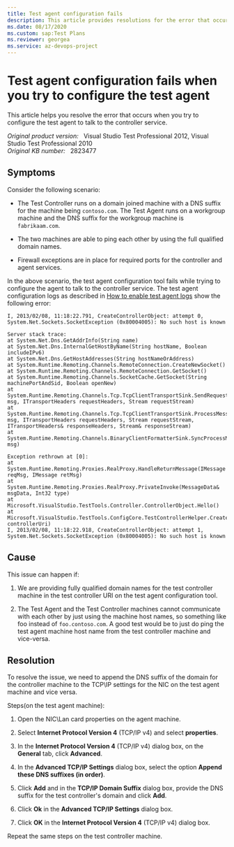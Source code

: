 ```yaml
---
title: Test agent configuration fails
description: This article provides resolutions for the error that occurs when you try to configure the test agent to talk to the controller service.
ms.date: 08/17/2020
ms.custom: sap:Test Plans
ms.reviewer: georgea
ms.service: az-devops-project
---
```

# Test agent configuration fails when you try to configure the test agent

This article helps you resolve the error that occurs when you try to configure the test agent to talk to the controller service.

_Original product version:_ &nbsp; Visual Studio Test Professional 2012, Visual Studio Test Professional 2010  
_Original KB number:_ &nbsp; 2823477

## Symptoms

Consider the following scenario:

- The Test Controller runs on a domain joined machine with a DNS suffix for the machine being `contoso.com`. The Test Agent runs on a workgroup machine and the DNS suffix for the workgroup machine is `fabrikaam.com`.

- The two machines are able to ping each other by using the full qualified domain names.

- Firewall exceptions are in place for required ports for the controller and agent services.

In the above scenario, the test agent configuration tool fails while trying to configure the agent to talk to the controller service. The test agent configuration logs as described in [How to enable test agent logs](/archive/blogs/aseemb/how-to-enable-test-agent-logs) show the following error:

```console
I, 2013/02/08, 11:18:22.791, CreateControllerObject: attempt 0, System.Net.Sockets.SocketException (0x80004005): No such host is known

Server stack trace:
at System.Net.Dns.GetAddrInfo(String name)
at System.Net.Dns.InternalGetHostByName(String hostName, Boolean includeIPv6)
at System.Net.Dns.GetHostAddresses(String hostNameOrAddress)
at System.Runtime.Remoting.Channels.RemoteConnection.CreateNewSocket()
at System.Runtime.Remoting.Channels.RemoteConnection.GetSocket()
at System.Runtime.Remoting.Channels.SocketCache.GetSocket(String machinePortAndSid, Boolean openNew)
at System.Runtime.Remoting.Channels.Tcp.TcpClientTransportSink.SendRequestWithRetry(IMessage msg, ITransportHeaders requestHeaders, Stream requestStream)
at System.Runtime.Remoting.Channels.Tcp.TcpClientTransportSink.ProcessMessage(IMessage msg, ITransportHeaders requestHeaders, Stream requestStream, ITransportHeaders& responseHeaders, Stream& responseStream)
at System.Runtime.Remoting.Channels.BinaryClientFormatterSink.SyncProcessMessage(IMessage msg)

Exception rethrown at [0]:
at System.Runtime.Remoting.Proxies.RealProxy.HandleReturnMessage(IMessage reqMsg, IMessage retMsg)
at System.Runtime.Remoting.Proxies.RealProxy.PrivateInvoke(MessageData& msgData, Int32 type)
at Microsoft.VisualStudio.TestTools.Controller.ControllerObject.Hello()
at Microsoft.VisualStudio.TestTools.ConfigCore.TestControllerHelper.CreateControllerObject(String controllerUri)
I, 2013/02/08, 11:18:22.918, CreateControllerObject: attempt 1, System.Net.Sockets.SocketException (0x80004005): No such host is known
```

## Cause

This issue can happen if:

1. We are providing fully qualified domain names for the test controller machine in the test controller URI on the test agent configuration tool.

2. The Test Agent and the Test Controller machines cannot communicate with each other by just using the machine host names, so something like foo instead of `foo.contoso.com`. A good test would be to just do ping the test agent machine host name from the test controller machine and vice-versa.

## Resolution

To resolve the issue, we need to append the DNS suffix of the domain for the controller machine to the TCP\IP settings for the NIC on the test agent machine and vice versa.

Steps(on the test agent machine):

1. Open the NIC\Lan card properties on the agent machine.

2. Select **Internet Protocol Version 4** (TCP/IP v4) and select **properties**.

3. In the **Internet Protocol Version 4** (TCP/IP v4) dialog box, on the **General** tab, click **Advanced**.

4. In the **Advanced TCP/IP Settings** dialog box, select the option **Append these DNS suffixes (in order)**.

5. Click **Add** and in the **TCP/IP Domain Suffix** dialog box, provide the DNS suffix for the test controller's domain and click **Add**.

6. Click **Ok** in the **Advanced TCP/IP Settings** dialog box.

7. Click **OK** in the **Internet Protocol Version 4** (TCP/IP v4) dialog box.

Repeat the same steps on the test controller machine.

